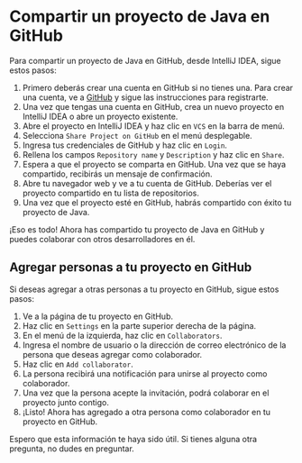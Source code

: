 # Compartir un proyecto de Java en GitHub

Para compartir un proyecto de Java en GitHub, desde IntelliJ IDEA, sigue estos pasos:

1. Primero deberás crear una cuenta en GitHub si no tienes una. Para crear una cuenta, ve
   a [GitHub](https://github.com/) y sigue las instrucciones para registrarte.
2. Una vez que tengas una cuenta en GitHub, crea un nuevo proyecto en IntelliJ IDEA o abre un proyecto existente.
3. Abre el proyecto en IntelliJ IDEA y haz clic en `VCS` en la barra de menú.
4. Selecciona `Share Project on GitHub` en el menú desplegable.
5. Ingresa tus credenciales de GitHub y haz clic en `Login`.
6. Rellena los campos `Repository name` y `Description` y haz clic en `Share`.
7. Espera a que el proyecto se comparta en GitHub. Una vez que se haya compartido, recibirás un mensaje de confirmación.
8. Abre tu navegador web y ve a tu cuenta de GitHub. Deberías ver el proyecto compartido en tu lista de repositorios.
9. Una vez que el proyecto esté en GitHub, habrás compartido con éxito tu proyecto de Java.

¡Eso es todo! Ahora has compartido tu proyecto de Java en GitHub y puedes colaborar con otros desarrolladores en él.

## Agregar personas a tu proyecto en GitHub

Si deseas agregar a otras personas a tu proyecto en GitHub, sigue estos pasos:

1. Ve a la página de tu proyecto en GitHub.
2. Haz clic en `Settings` en la parte superior derecha de la página.
3. En el menú de la izquierda, haz clic en `Collaborators`.
4. Ingresa el nombre de usuario o la dirección de correo electrónico de la persona que deseas agregar como colaborador.
5. Haz clic en `Add collaborator`.
6. La persona recibirá una notificación para unirse al proyecto como colaborador.
7. Una vez que la persona acepte la invitación, podrá colaborar en el proyecto junto contigo.
8. ¡Listo! Ahora has agregado a otra persona como colaborador en tu proyecto en GitHub.

Espero que esta información te haya sido útil. Si tienes alguna otra pregunta, no dudes en preguntar.

